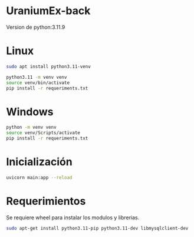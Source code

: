 # UraniumEx-back

Version de python:3.11.9


# Linux
```sh
sudo apt install python3.11-venv
```

```sh
python3.11 -m venv venv
source venv/bin/activate
pip install -r requeriments.txt
```
# Windows
```sh
python -m venv venv
source venv/Scripts/activate
pip install -r requeriments.txt
```

# Inicialización
```sh
uvicorn main:app --reload
```


# Requerimientos

Se requiere wheel para instalar los modulos y librerias.

```sh
sudo apt-get install python3.11-pip python3.11-dev libmysqlclient-dev

```